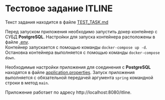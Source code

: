 # Тестовое задание ITLINE

Текст задания находится в файле [TEST_TASK.md](TEST_TASK.md)

Перед запуском приложения необходимо запустить докер контейнер с СУБД **PostgreSQL**. Настройки для запуска контейнера расположены в файле [.env](.env). \
Контейнер запускается с помощью команды `docker-compose up -d`. Остановка контейнера выполняется с помощью команды `docker-compose down`.

Необходимые настройки приложения для соединения с **PostgreSQL** находятся в файле [application.properties](src/main/resources/application.properties). Запуск приложения выполняется с обязательной передачей аргумента `spring` командной строки в метод `main`.

Приложение работает по адресу http://localhost:8080/itline.